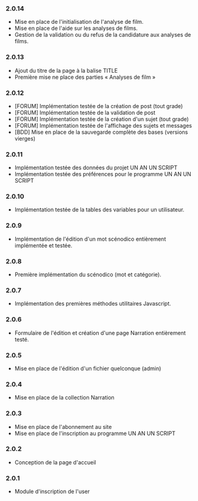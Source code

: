 ### 2.0.14

  * Mise en place de l'initialisation de l'analyse de film.
  * Mise en place de l'aide sur les analyses de films.
  * Gestion de la validation ou du refus de la candidature aux analyses de films.

### 2.0.13

  * Ajout du titre de la page à la balise TITLE
  * Première mise ne place des parties « Analyses de film »

### 2.0.12

  * [FORUM] Implémentation testée de la création de post (tout grade)
  * [FORUM] Implémentation testée de la validation de post
  * [FORUM] Implémentation testée de la création d'un sujet (tout grade)
  * [FORUM] Implémentation testée de l'affichage des sujets et messages
  * [BDD] Mise en place de la sauvegarde complète des bases (versions vierges)

### 2.0.11

  * Implémentation testée des données du projet UN AN UN SCRIPT
  * Implémentation testée des préférences pour le programme UN AN UN SCRIPT

### 2.0.10

  * Implémentation testée de la tables des variables pour un utilisateur.

### 2.0.9

  * Implémentation de l'édition d'un mot scénodico entièrement implémentée et testée.

### 2.0.8

  * Première implémentation du scénodico (mot et catégorie).

### 2.0.7

  * Implémentation des premières méthodes utilitaires Javascript.

### 2.0.6

  * Formulaire de l'édition et création d'une page Narration entièrement testé.

### 2.0.5

  * Mise en place de l'édition d'un fichier quelconque (admin)

### 2.0.4

  * Mise en place de la collection Narration

### 2.0.3

  * Mise en place de l'abonnement au site
  * Mise en place de l'inscription au programme UN AN UN SCRIPT

### 2.0.2

  * Conception de la page d'accueil

### 2.0.1

  * Module d'inscription de l'user
